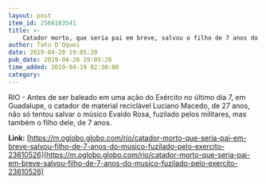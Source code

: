 ```yaml
---
layout: post
item_id: 2566183541
title: >-
    Catador morto, que seria pai em breve, salvou o filho de 7 anos do músico fuzilado pelo Exército
author: Tatu D'Oquei
date: 2019-04-20 19:05:20
pub_date: 2019-04-20 19:05:20
time_added: 2019-04-19 02:30:00
category: 
---
```


RIO - Antes de ser baleado em uma ação do Exército no último dia 7, em Guadalupe, o catador de material reciclável Luciano Macedo, de 27 anos, não só tentou salvar o músico Evaldo Rosa, fuzilado pelos militares, mas também o filho dele, de 7 anos.

**Link:** [https://m.oglobo.globo.com/rio/catador-morto-que-seria-pai-em-breve-salvou-filho-de-7-anos-do-musico-fuzilado-pelo-exercito-23610526](https://m.oglobo.globo.com/rio/catador-morto-que-seria-pai-em-breve-salvou-filho-de-7-anos-do-musico-fuzilado-pelo-exercito-23610526)

